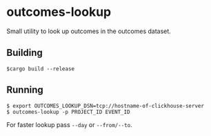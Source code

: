 # outcomes-lookup

Small utility to look up outcomes in the outcomes dataset.


## Building

```
$cargo build --release
```

## Running

```
$ export OUTCOMES_LOOKUP_DSN=tcp://hostname-of-clickhouse-server
$ outcomes-lookup -p PROJECT_ID EVENT_ID
```

For faster lookup pass `--day` or `--from/--to`.
